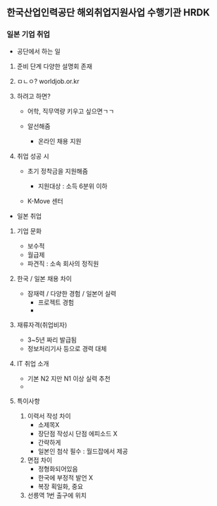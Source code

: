 ## 한국산업인력공단 해외취업지원사업 수행기관 HRDK

### 일본 기업 취업

- 공단에서 하는 일

1. 준비 단계
   다양한 설명회 존재

2. ㅁㄴㅇ?
   worldjob.or.kr

3. 하려고 하면?

   - 어학, 직무역량 키우고 싶으면ㄱㄱ

   - 알선해줌
     - 온라인 채용 지원

4. 취업 성공 시

   - 초기 정착금을 지원해줌
     - 지원대상 : 소득 6분위 이하

   - K-Move 센터

- 일본 취업

1. 기업 문화 
   - 보수적
   - 월급제
   - 파견직 : 소속 회사의 정직원

2. 한국 / 일본 채용 차이
   - 잠재력 / 다양한 경험 / 일본어 실력
     - 프로젝트 경험
     - 

4. 재류자격(취업비자)
   - 3~5년 짜리 발급됨
   - 정보처리기사 등으로 경력 대체

5. IT 취업 소개
   - 기본 N2 지만 N1 이상 실력 추천
   - 

6. 특이사항
   1. 이력서 작성 차이
      - 소제목X
      - 장단점 작성시 단점 에피소드 X
      - 간략하게
      - 일본인 첨삭 필수 : 월드잡에서 제공
   2. 면접 차이
      - 정형화되어있음
      - 한국에 부정적 발언 X
      - 복장 획일화, 중요
   3. 선릉역 1번 출구에 위치